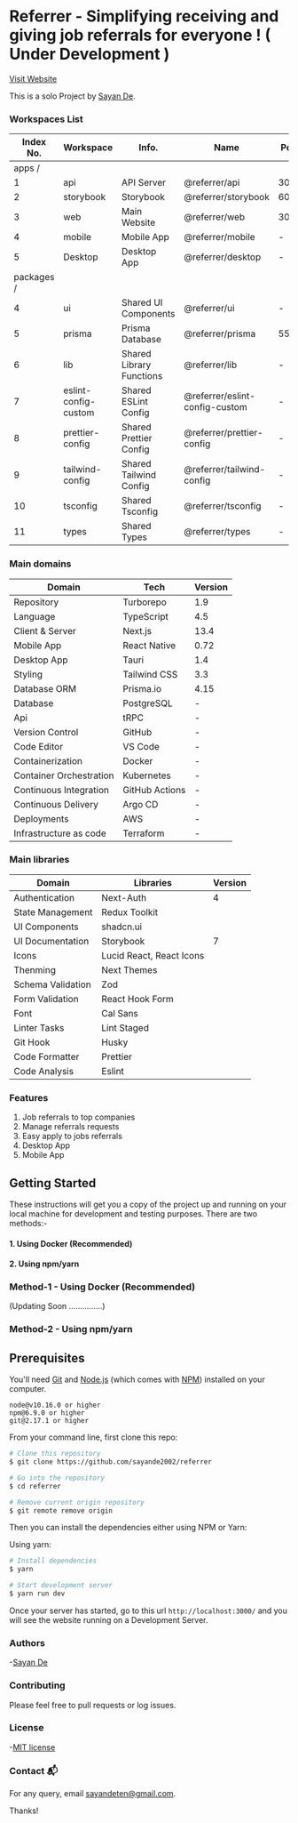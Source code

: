 # Referrer - Simplifying receiving and giving job referrals for everyone ! ( Under Development )

[Visit Website](https://referrer-web.vercel.app/)

This is a solo Project by [Sayan De](https://github.com/sayande2002).

### Workspaces List

| Index No.  | Workspace            | Info.                    | Name                           | Port |
| ---------- | -------------------- | ------------------------ | ------------------------------ | ---- |
| apps /     |
| 1          | api                  | API Server               | @referrer/api                  | 3001 |
| 2          | storybook            | Storybook                | @referrer/storybook            | 6006 |
| 3          | web                  | Main Website             | @referrer/web                  | 3000 |
| 4          | mobile               | Mobile App               | @referrer/mobile               | -    |
| 5          | Desktop              | Desktop App              | @referrer/desktop              | -    |
| packages / |
| 4          | ui                   | Shared UI Components     | @referrer/ui                   | -    |
| 5          | prisma               | Prisma Database          | @referrer/prisma               | 5555 |
| 6          | lib                  | Shared Library Functions | @referrer/lib                  | -    |
| 7          | eslint-config-custom | Shared ESLint Config     | @referrer/eslint-config-custom | -    |
| 8          | prettier-config      | Shared Prettier Config   | @referrer/prettier-config      | -    |
| 9          | tailwind-config      | Shared Tailwind Config   | @referrer/tailwind-config      | -    |
| 10         | tsconfig             | Shared Tsconfig          | @referrer/tsconfig             | -    |
| 11         | types                | Shared Types             | @referrer/types                | -    |

### Main domains

| Domain                  | Tech           | Version |
| ----------------------- | -------------- | ------- |
| Repository              | Turborepo      | 1.9     |
| Language                | TypeScript     | 4.5     |
| Client & Server         | Next.js        | 13.4    |
| Mobile App              | React Native   | 0.72    |
| Desktop App             | Tauri          | 1.4     |
| Styling                 | Tailwind CSS   | 3.3     |
| Database ORM            | Prisma.io      | 4.15    |
| Database                | PostgreSQL     | -       |
| Api                     | tRPC           | -       |
| Version Control         | GitHub         | -       |
| Code Editor             | VS Code        | -       |
| Containerization        | Docker         | -       |
| Container Orchestration | Kubernetes     | -       |
| Continuous Integration  | GitHub Actions | -       |
| Continuous Delivery     | Argo CD        | -       |
| Deployments             | AWS            | -       |
| Infrastructure as code  | Terraform      | -       |

### Main libraries

| Domain            | Libraries                | Version |
| ----------------- | ------------------------ | ------- |
| Authentication    | Next-Auth                | 4       |
| State Management  | Redux Toolkit            |         |
| UI Components     | shadcn.ui                |         |
| UI Documentation  | Storybook                | 7       |
| Icons             | Lucid React, React Icons |         |
| Thenming          | Next Themes              |         |
| Schema Validation | Zod                      |         |
| Form Validation   | React Hook Form          |         |
| Font              | Cal Sans                 |         |
| Linter Tasks      | Lint Staged              |         |
| Git Hook          | Husky                    |         |
| Code Formatter    | Prettier                 |         |
| Code Analysis     | Eslint                   |         |

### Features

1. Job referrals to top companies
2. Manage referrals requests
3. Easy apply to jobs referrals
4. Desktop App
5. Mobile App

## Getting Started

These instructions will get you a copy of the project up and running on your local machine for development and testing purposes.
There are two methods:-

#### 1. Using Docker (Recommended)

#### 2. Using npm/yarn

### Method-1 - Using Docker (Recommended)

(Updating Soon ...............)

### Method-2 - Using npm/yarn

## Prerequisites

You'll need [Git](https://git-scm.com) and [Node.js](https://nodejs.org/en/download/) (which comes with [NPM](http://npmjs.com)) installed on your computer.

```
node@v10.16.0 or higher
npm@6.9.0 or higher
git@2.17.1 or higher
```

From your command line, first clone this repo:

```bash
# Clone this repository
$ git clone https://github.com/sayande2002/referrer

# Go into the repository
$ cd referrer

# Remove current origin repository
$ git remote remove origin
```

Then you can install the dependencies either using NPM or Yarn:

Using yarn:

```bash
# Install dependencies
$ yarn

# Start development server
$ yarn run dev
```

Once your server has started, go to this url `http://localhost:3000/` and you will see the website running on a Development Server.

### Authors

-[Sayan De](https://github.com/sayande2002)

### Contributing

Please feel free to pull requests or log issues.

### License

-[MIT license](LICENSE)

### Contact 📬

For any query, email sayandeten@gmail.com.

Thanks!
